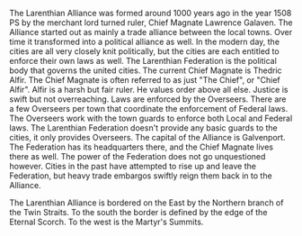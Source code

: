 The Larenthian Alliance was formed around 1000 years ago in the year 1508 PS by the merchant lord turned ruler, Chief Magnate Lawrence Galaven. The Alliance started out as mainly a trade alliance between the local towns. Over time it transformed into a political alliance as well. In the modern day, the cities are all very closely knit politically, but the cities are each entitled to enforce their own laws as well. The Larenthian Federation is the political body that governs the united cities. The current Chief Magnate is Thedric Alfir. The Chief Magnate is often referred to as just "The Chief", or "Chief Alfir". Alfir is a harsh but fair ruler. He values order above all else. Justice is swift but not overreaching. Laws are enforced by the Overseers. There are a few Overseers per town that coordinate the enforcement of Federal laws. The Overseers work with the town guards to enforce both Local and Federal laws. The Larenthian Federation doesn't provide any basic guards to the cities, it only provides Overseers. The capital of the Alliance is Galvenport. The Federation has its headquarters there, and the Chief Magnate lives there as well. The power of the Federation does not go unquestioned however. Cities in the past have attempted to rise up and leave the Federation, but heavy trade embargos swiftly reign them back in to the Alliance.

The Larenthian Alliance is bordered on the East by the Northern branch of the Twin Straits. To the south the border is defined by the edge of the Eternal Scorch. To the west is the Martyr's Summits.